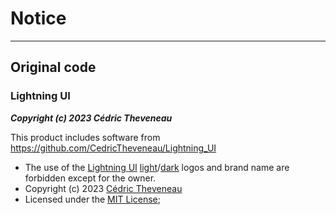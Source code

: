 # Notice

--------------------------------------------------------------------------------

## Original code

### Lightning UI
***Copyright (c) 2023 Cédric Theveneau***

This product includes software from https://github.com/CedricTheveneau/Lightning_UI
 * The use of the [Lightning UI](https://github.com/CedricTheveneau/Lightning_UI) [light](./assets/logoLight.svg)/[dark](./assets/logoDark.svg) logos and brand name are forbidden except for the owner.
 * Copyright (c) 2023 [Cédric Theveneau](https://github.com/CedricTheveneau)
 * Licensed under the [MIT License](https://www.tldrlegal.com/license/mit-license);

